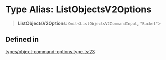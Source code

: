# Type Alias: ListObjectsV2Options

> **ListObjectsV2Options**: `Omit`\<`ListObjectsV2CommandInput`, `"Bucket"`\>

## Defined in

[types/object-command-options.type.ts:23](https://github.com/LabO8/nestjs-s3/blob/306023e15fcb498533a66fc2f9b000dc61a2bf64/src/types/object-command-options.type.ts#L23)
